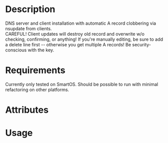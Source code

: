 Description
===========
  DNS server and client installation with automatic A record clobbering via nsupdate from clients.  
  CAREFUL! Client updates will destroy old record and overwrite w/o checking, confirming, or anything!
  If you're manually editing, be sure to add a delete line first -- otherwise you get multiple A records!
  Be security-conscious with the key.

Requirements
============
Currently only tested on SmartOS.  Should be possible to run with minimal refactoring on other platforms.


Attributes
==========

Usage
=====
